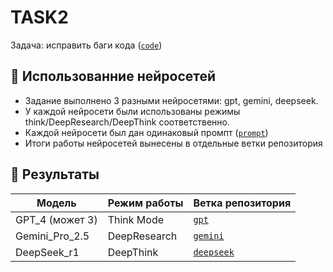# TASK2

Задача: исправить баги кода ([`code`](https://github.com/alterAI01/home-works/blob/main/ai/task2/code))

## 🧠 Использованние нейросетей

- Задание выполнено 3 разными нейросетями: gpt, gemini, deepseek.
- У каждой нейросети были использованы режимы think/DeepResearch/DeepThink соответственно.
- Каждой нейросети был дан одинаковый промпт ([`prompt`](https://github.com/alterAI01/home-works/blob/main/ai/task2/prompt))
- Итоги работы нейросетей вынесены в отдельные ветки репозитория

## 🎉 Результаты

| Модель      | Режим работы      | Ветка репозитория |
|-------------|------------------|------------------|
| GPT_4 (может 3)       | Think Mode       | [`gpt`](https://github.com/alterAI01/home-works/tree/main/ai/task2/gpt) |
| Gemini_Pro_2.5  | DeepResearch     | [`gemini`](https://github.com/alterAI01/home-works/tree/main/ai/task2/gemini_pro) |
| DeepSeek_r1   | DeepThink        | [`deepseek`](https://github.com/alterAI01/home-works/tree/main/ai/task2/deepSeek) |
